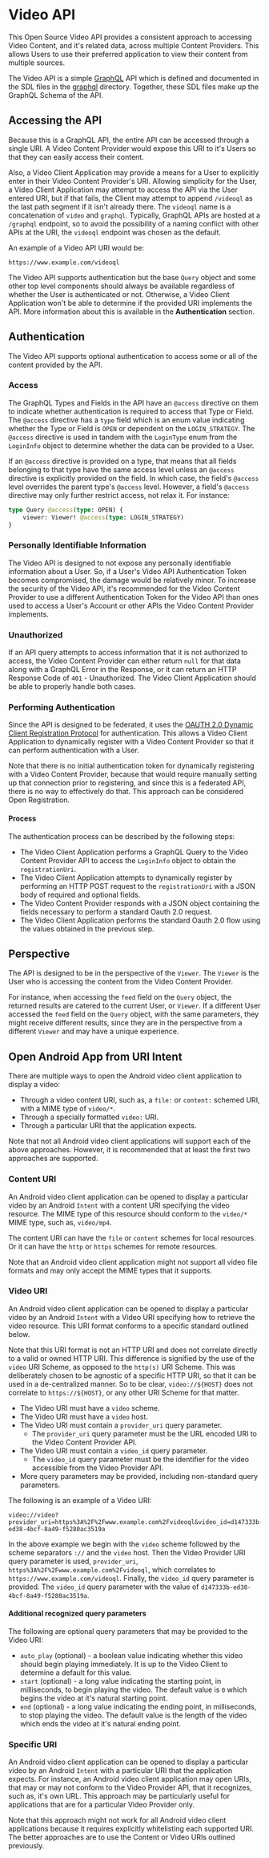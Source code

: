 # Video API
This Open Source Video API provides a consistent approach to accessing Video Content, and it's related data, across multiple Content Providers. This allows Users to use their preferred application to view their content from multiple sources.

The Video API is a simple [GraphQL](https://graphql.org/) API which is defined and documented in the SDL files in the [graphql](/api/graphql) directory. Together, these SDL files make up the GraphQL Schema of the API.

## Accessing the API
Because this is a GraphQL API, the entire API can be accessed through a single URI. A Video Content Provider would expose this URI to it's Users so that they can easily access their content.

Also, a Video Client Application may provide a means for a User to explicitly enter in their Video Content Provider's URI. Allowing simplicity for the User, a Video Client Application may attempt 
to access the API via the User entered URI, but if that fails, the Client may attempt to append `/videoql` as the last path segment if it isn't already there. The `videoql` name is a concatenation of 
`video` and `graphql`. Typically, GraphQL APIs are hosted at a `/graphql` endpoint, so to avoid the possibility of a naming conflict with other APIs at the URI, the `videoql` endpoint was chosen as the default.

An example of a Video API URI would be:
```
https://www.example.com/videoql
```

The Video API supports authentication but the base `Query` object and some other top level components should always be available regardless of whether the User is authenticated or not. 
Otherwise, a Video Client Application won't be able to determine if the provided URI implements the API. More information about this is available in the **Authentication** section.

## Authentication
The Video API supports optional authentication to access some or all of the content provided by the API.

### Access
The GraphQL Types and Fields in the API have an `@access` directive on them to indicate whether authentication is required to access that Type or Field.
The `@access` directive has a `type` field which is an enum value indicating whether the Type or Field is `OPEN` or dependent on the `LOGIN_STRATEGY`.
The `@access` directive is used in tandem with the `LoginType` enum from the `LoginInfo` object to determine whether the data can be provided to a User.

If an `@access` directive is provided on a type, that means that all fields belonging to that type have the same access level unless an `@access` directive is explicitly provided on the field.
In which case, the field's `@access` level overrides the parent type's `@access` level. However, a field's `@access` directive may only further restrict access, not relax it. For instance:
```graphql
type Query @access(type: OPEN) {
    viewer: Viewer! @access(type: LOGIN_STRATEGY)
}
```

### Personally Identifiable Information
The Video API is designed to not expose any personally identifiable information about a User. So, if a User's Video API Authentication Token becomes compromised, the damage would be relatively minor.
To increase the security of the Video API, it's recommended for the Video Content Provider to use a different Authentication Token for the Video API than ones used to access a User's Account or other APIs the Video Content Provider implements.

### Unauthorized
If an API query attempts to access information that it is not authorized to access, the Video Content Provider can either return `null` for that data along with a GraphQL Error in the Response, 
or it can return an HTTP Response Code of `401` - Unauthorized. The Video Client Application should be able to properly handle both cases.

### Performing Authentication
Since the API is designed to be federated, it uses the [OAUTH 2.0 Dynamic Client Registration Protocol](https://tools.ietf.org/html/rfc7591) for authentication. This allows a Video Client Application to 
dynamically register with a Video Content Provider so that it can perform authentication with a User.

Note that there is no initial authentication token for dynamically registering with a Video Content Provider, because that would require manually setting up that connection prior to registering, 
and since this is a federated API, there is no way to effectively do that. This approach can be considered Open Registration.

#### Process
The authentication process can be described by the following steps:
* The Video Client Application performs a GraphQL Query to the Video Content Provider API to access the `LoginInfo` object to obtain the `registrationUri`.
* The Video Client Application attempts to dynamically register by performing an HTTP POST request to the `registrationUri` with a JSON body of required and optional fields.
* The Video Content Provider responds with a JSON object containing the fields necessary to perform a standard Oauth 2.0 request.
* The Video Client Application performs the standard Oauth 2.0 flow using the values obtained in the previous step.

## Perspective
The API is designed to be in the perspective of the `Viewer`. The `Viewer` is the User who is accessing the content from the Video Content Provider.

For instance, when accessing the `feed` field on the `Query` object, the returned results are catered to the current User, or `Viewer`. If a different User accessed the `feed` field on the `Query` object, 
with the same parameters, they might receive different results, since they are in the perspective from a different `Viewer` and may have a unique experience.

## Open Android App from URI Intent
There are multiple ways to open the Android video client application to display a video:

* Through a video content URI, such as, a `file:` or `content:` schemed URI, with a MIME type of `video/*`.
* Through a specially formatted `video:` URI.
* Through a particular URI that the application expects.

Note that not all Android video client applications will support each of the above approaches. However, it is recommended that at least the first two approaches are supported.

### Content URI
An Android video client application can be opened to display a particular video by an Android `Intent` with a content URI specifying the video resource. The MIME type of this resource should conform to the `video/*` MIME type, such as, `video/mp4`.

The content URI can have the `file` or `content` schemes for local resources. Or it can have the `http` or `https` schemes for remote resources.

Note that an Android video client application might not support all video file formats and may only accept the MIME types that it supports.

### Video URI
An Android video client application can be opened to display a particular video by an Android `Intent` with a Video URI specifying how to retrieve the video resource. This URI format conforms to a specific standard outlined below.

Note that this URI format is not an HTTP URI and does not correlate directly to a valid or owned HTTP URI. This difference is signified by the use of the `video` URI Scheme, as opposed to the `http(s)` URI Scheme.
This was deliberately chosen to be agnostic of a specific HTTP URI, so that it can be used in a de-centralized manner. So to be clear, `video://${HOST}` does not correlate to `https://${HOST}`, or any other URI Scheme for that matter.

* The Video URI must have a `video` scheme.
* The Video URI must have a `video` host.
* The Video URI must contain a `provider_uri` query parameter.
    * The `provider_uri` query parameter must be the URL encoded URI to the Video Content Provider API.
* The Video URI must contain a `video_id` query parameter.
    * The `video_id` query parameter must be the identifier for the video accessible from the Video Provider API.
* More query parameters may be provided, including non-standard query parameters.

The following is an example of a Video URI:
```
video://video?provider_uri=https%3A%2F%2Fwww.example.com%2Fvideoql&video_id=d147333b-ed38-4bcf-8a49-f5280ac3519a
```

In the above example we begin with the `video` scheme followed by the scheme separators `://` and the `video` host. 
Then the Video Provider URI query parameter is used, `provider_uri`, `https%3A%2F%2Fwww.example.com%2Fvideoql`, which correlates to `https://www.example.com/videoql`.
Finally, the `video_id` query parameter is provided. The `video_id` query parameter with the value of `d147333b-ed38-4bcf-8a49-f5280ac3519a`.

#### Additional recognized query parameters
The following are optional query parameters that may be provided to the Video URI:

* `auto_play` (optional) - a boolean value indicating whether this video should begin playing immediately. It is up to the Video Client to determine a default for this value.
* `start` (optional) - a long value indicating the starting point, in milliseconds, to begin playing the video. The default value is `0` which begins the video at it's natural starting point.
* `end` (optional) - a long value indicating the ending point, in milliseconds, to stop playing the video. The default value is the length of the video which ends the video at it's natural ending point.

### Specific URI
An Android video client application can be opened to display a particular video by an Android `Intent` with a particular URI that the application expects.
For instance, an Android video client application may open URIs, that may or may not conform to the Video Provider API, that it recognizes, such as, it's own URL.
This approach may be particularly useful for applications that are for a particular Video Provider only.

Note that this approach might not work for all Android video client applications because it requires explicitly whitelisting each supported URI. The better approaches are to use the Content or Video URIs outlined previously.